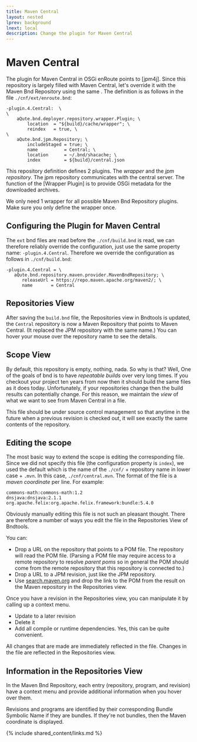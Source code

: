 ```yaml
---
title: Maven Central
layout: nested
lprev: background
lnext: local
description: Change the plugin for Maven Central
---
```

# Maven Central

The plugin for Maven Central in OSGi enRoute points to [jpm4j]. Since this repository is largely filled with Maven Central, let's override it with the Maven Bnd Repository using the same . The definition is as follows in the file `./cnf/ext/enroute.bnd`:

	-plugin.4.Central:  \
	\
	    aQute.bnd.deployer.repository.wrapper.Plugin; \
	        location  = "${build}/cache/wrapper"; \
	        reindex   = true, \
	\
	    aQute.bnd.jpm.Repository; \
	        includeStaged = true; \
	        name          = Central; \
	        location      = ~/.bnd/shacache; \
	        index         = ${build}/central.json

This repository definition defines 2 plugins. The _wrapper_ and the _jpm repository_. The jpm repository communicates with the central server. The function of the [Wrapper Plugin] is to provide OSGi metadata for the downloaded archives.

We only need 1 wrapper for all possible Maven Bnd Repository plugins. Make sure you only define the wrapper once.

## Configuring the Plugin for Maven Central

The `ext` bnd files are read before the `./cnf/build.bnd` is read, we can therefore reliably override the configuration, just use the same property name: `-plugin.4.Central`. Therefore we override the configuration as follows in `./cnf/build.bnd`:

	-plugin.4.Central = \
	   aQute.bnd.repository.maven.provider.MavenBndRepository; \
	      releaseUrl = https://repo.maven.apache.org/maven2/; \
	      name       = Central

## Repositories View

After saving the `build.bnd` file, the Repositories view in Bndtools is updated, the `Central` repository is now a Maven Repository that points to Maven Central.  (It replaced the JPM repository with the same name.) You can hover your mouse over the repository name to see the details.

## Scope View

By default, this repository is empty, nothing, nada. So why is that? Well, One of the goals of bnd is to have _repeatable builds_ over very long times. If you checkout your project ten years from now then it should build the same files as it does today. Unfortunately, if your repositories change then the build results can potentially change. For this reason, we maintain the _view_ of what we want to see from Maven Central in a file.

This file should be under source control management so that anytime in the future when a previous revision is checked out, it will see exactly the same contents of the repository.

## Editing the scope

The most basic way to extend the scope is editing the corresponding file. Since we did not specify this file (the configuration property is `index`), we used the default which is the name of the `./cnf/` + repository name in lower case + `.mvn`. In this case, `./cnf/central.mvn`.  The format of the file is a _maven coordinate_ per line. For example:

	commons-math:commons-math:1.2
	dnsjava:dnsjava:2.1.1
	org.apache.felix:org.apache.felix.framework:bundle:5.4.0

Obviously manually editing this file is not such an pleasant thought. There are therefore a number of ways you edit the file in the Repositories View of Bndtools.

You can:

* Drop a URL on the repository that points to a POM file. The repository will read the POM file. (Parsing a POM file may require access to a remote repository to resolve _parent poms_ so in general the POM should come from the remote repository that this repository is connected to.)
* Drop a URL to a JPM revision, just like the JPM repository.
* Use [search.maven.org](http://search.maven.org/) and drop the link to the POM from the result on the Maven repository in the Repositories view.

Once you have a revision in the Repositories view, you can manipulate it by calling up a context menu.

* Update to a later revision
* Delete it
* Add all compile or runtime dependencies. Yes, this can be quite convenient.

All changes that are made are immediately reflected in the file. Changes in the file are reflected in the Repositories view.

## Information in the Repositories View

In the Maven Bnd Repository, each entry (repository, program, and revision) have a context menu and provide additional information when you hover over them.

Revisions and programs are identified by their corresponding Bundle Symbolic Name if they are bundles. If they're not bundles, then the Maven coordinate is displayed.

{% include shared_content/links.md %}